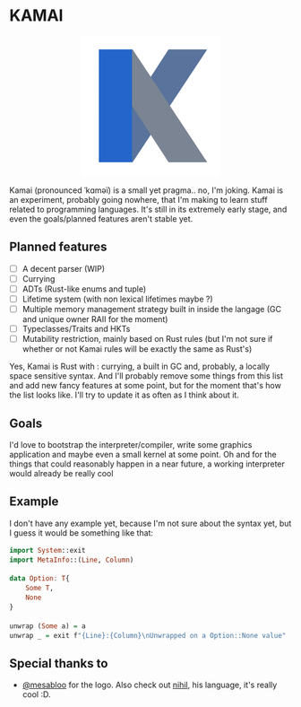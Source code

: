 # KAMAI

<p align="center"><img src="assets/kamai_logo.png" alt="drawing" width="250"/></p>
Kamai (pronounced ˈkɑməï) is a small yet pragma.. no, I'm joking. Kamai is an experiment, probably going nowhere, that I'm making to learn stuff related to programming languages.
It's still in its extremely early stage, and even the goals/planned features aren't stable yet.

## Planned features

- [ ] A decent parser (WIP)
- [ ] Currying
- [ ] ADTs (Rust-like enums and tuple)
- [ ] Lifetime system (with non lexical lifetimes maybe ?)
- [ ] Multiple memory management strategy built in inside the langage (GC and unique owner RAII for the moment)
- [ ] Typeclasses/Traits and HKTs
- [ ] Mutability restriction, mainly based on Rust rules (but I'm not sure if whether or not Kamai rules will be exactly the same as Rust's)

Yes, Kamai is Rust with : currying, a built in GC and, probably, a locally space sensitive syntax. And I'll probably remove some things from this list and add new fancy features at some point, but for the moment that's how the list looks like. I'll try to update it as often as I think about it. 

## Goals

I'd love to bootstrap the interpreter/compiler, write some graphics application and maybe even a small kernel at some point. Oh and for the things that could reasonably happen in a near future, a working interpreter would already be really cool 

## Example

I don't have any example yet, because I'm not sure about the syntax yet, but I guess it would be something like that:

```haskell
import System::exit
import MetaInfo::(Line, Column)

data Option: T{
    Some T,
    None
}

unwrap (Some a) = a
unwrap _ = exit f"{Line}:{Column}\nUnwrapped on a Option::None value"
```

## Special thanks to
- [@mesabloo](https://github.com/Mesabloo) for the logo. Also check out [nihil](https://github.com/Mesabloo/nihil), his language, it's really cool :D.
